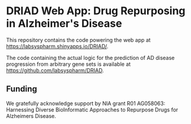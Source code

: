 # DRIAD Web App: Drug Repurposing in Alzheimer's Disease

This repository contains the code powering the web app at
https://labsyspharm.shinyapps.io/DRIAD/.

The code containing the actual logic for the prediction of AD disease progression
from arbitrary gene sets is available at https://github.com/labsyspharm/DRIAD.

## Funding

We gratefully acknowledge support by NIA grant R01 AG058063: Harnessing Diverse
BioInformatic Approaches to Repurpose Drugs for Alzheimers Disease.
